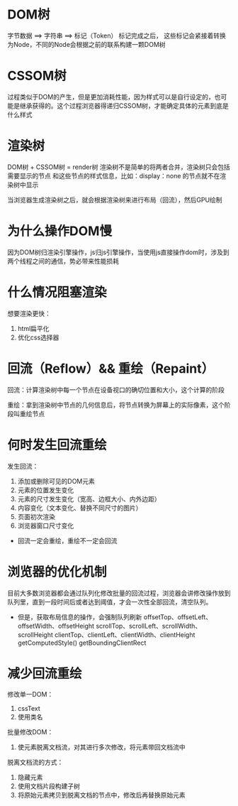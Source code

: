 # DOM树
字节数据 ==> 字符串 ==> 标记（Token）
标记完成之后， 这些标记会紧接着转换为Node，不同的Node会根据之前的联系构建一颗DOM树


# CSSOM树
过程类似于DOM的产生，但是更加消耗性能，因为样式可以是自行设定的，也可能是继承获得的。这个过程浏览器得递归CSSOM树，才能确定具体的元素到底是什么样式


# 渲染树
DOM树 + CSSOM树 = render树
渲染树不是简单的将两者合并，渲染树只会包括 需要显示的节点 和这些节点的样式信息，比如：display：none 的节点就不在渲染树中显示


当浏览器生成渲染树之后，就会根据渲染树来进行布局（回流），然后GPU绘制



# 为什么操作DOM慢
因为DOM树归渲染引擎操作，js归js引擎操作，当使用js直接操作dom时，涉及到两个线程之间的通信，势必带来性能损耗


<!-- requestAnimationFrame -->



# 什么情况阻塞渲染
想要渲染更快：
1. html扁平化
2. 优化css选择器



# 回流（Reflow）&& 重绘（Repaint）
 回流：计算渲染树中每一个节点在设备视口的确切位置和大小，这个计算的阶段

 重绘：拿到渲染树中节点的几何信息后，将节点转换为屏幕上的实际像素，这个阶段叫重绘节点


# 何时发生回流重绘
发生回流：
1. 添加或删除可见的DOM元素
2. 元素的位置发生变化
3. 元素的尺寸发生变化（宽高、边框大小、内外边距）
4. 内容变化（文本变化、替换不同尺寸的图片）
5. 页面初次渲染
6. 浏览器窗口尺寸变化

 - 回流一定会重绘，重绘不一定会回流



# 浏览器的优化机制
目前大多数浏览器都会通过队列化修改批量的回流过程，浏览器会讲修改操作放到队列里，直到一段时间后或者达到阈值，才会一次性全部回流，清空队列。

- 但是，获取布局信息的操作，会强制队列刷新
offsetTop、offsetLeft、offsetWidth、offsetHeight
scrollTop、scrollLeft、scrollWidth、scrollHeight
clientTop、clientLeft、clientWidth、clientHeight
getComputedStyle()
getBoundingClientRect



# 减少回流重绘
修改单一DOM：
  1. cssText
  2. 使用类名

批量修改DOM：
  1. 使元素脱离文档流，对其进行多次修改，将元素带回文档流中

脱离文档流的方式：
  1. 隐藏元素
  2. 使用文档片段构建子树
  3. 将原始元素拷贝到脱离文档的节点中，修改后再替换原始元素

